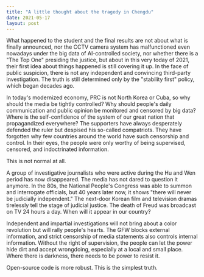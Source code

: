 ```yaml
---
title: "A little thought about the tragedy in Chengdu"
date: 2021-05-17
layout: post
---
```


What happened to the student and the final results are not about what is finally announced, nor the CCTV camera system has malfunctioned even nowadays under the big data of AI-controlled society, nor whether there is a "The Top One" presiding the justice, but about in this very today of 2021, their first idea about things happened is still covering it up. In the face of public suspicion, there is not any independent and convincing third-party investigation. The truth is still determined only by the ​"stability first" policy, which began decades ago.

In today's modernized economy, PRC is not North Korea or Cuba, so why should the media be tightly controlled? Why should people's daily communication and public opinion be monitored and censored by big data? Where is the self-confidence of the system of our great nation that propagandized everywhere? The supporters have always desperately defended the ruler but despised his so-called compatriots. They have forgotten why few countries around the world have such censorship and control. In their eyes, the people were only worthy of being supervised, censored, and indoctrinated information.

This is not normal at all.

A group of investigative journalists who were active during the Hu and Wen period has now disappeared. The media has not dared to question it anymore. In the 80s, the National People's Congress was able to summon and interrogate officials, but 40 years later now, it shows "there will never be judicially independent." The next-door Korean film and television dramas tirelessly tell the stage of judicial justice. The death of Freud was broadcast on TV 24 hours a day. When will it appear in our country?

Independent and impartial investigations will not bring about a color revolution but will rally people's hearts. The GFW blocks external information, and strict censorship of media statements also controls internal information. Without the right of supervision, the people can let the power hide dirt and accept wrongdoing, especially at a local and small place. Where there is darkness, there needs to be power to resist it.

Open-source code is more robust. This is the simplest truth.
